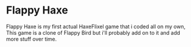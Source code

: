 # Flappy Haxe
Flappy Haxe is my first actual HaxeFlixel game that i coded all on my own, This game is a clone of Flappy Bird but i'll probably add on to it and add more stuff over time.
